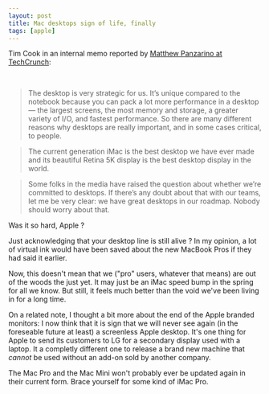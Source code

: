 ```yaml
---
layout: post
title: Mac desktops sign of life, finally
tags: [apple]
---
```


Tim Cook in an internal memo reported by [Matthew Panzarino at TechCrunch](https://techcrunch.com/2016/12/19/apples-tim-cook-assures-employees-that-it-is-committed-to-the-mac-and-that-great-desktops-are-coming/):

<br>

> The desktop is very strategic for us. It’s unique compared to the notebook because you can pack a lot more performance in a desktop — the largest screens, the most memory and storage, a greater variety of I/O, and fastest performance. So there are many different reasons why desktops are really important, and in some cases critical, to people.

> The current generation iMac is the best desktop we have ever made and its beautiful Retina 5K display is the best desktop display in the world.

> Some folks in the media have raised the question about whether we’re committed to desktops. If there’s any doubt about that with our teams, let me be very clear: we have great desktops in our roadmap. Nobody should worry about that.


Was it so hard, Apple ? 

Just acknowledging that your desktop line is still alive ? In my opinion, a lot of virtual ink would have been saved about the new MacBook Pros if they had said it earlier.

Now, this doesn't mean that we ("pro" users, whatever that means) are out of the woods the just yet. It may just be an iMac speed bump in the spring for all we know. But still, it feels much better than the void we've been living in for a long time.

On a related note, I thought a bit more about the end of the Apple branded monitors: I now think that it is sign that we will never see again (in the foreseable future at least) a screenless Apple desktop. It's one thing for Apple to send its customers to LG for a secondary display used with a laptop. It a completly different one to release a brand new machine that *cannot* be used without an add-on sold by another company.

The Mac Pro and the Mac Mini won't probably ever be updated again in their current form. Brace yourself for some kind of iMac Pro.